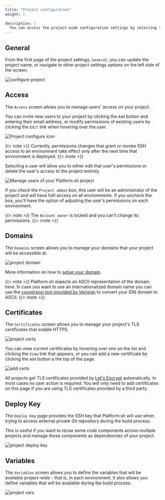 ```yaml
---
title: "Project configuration"
weight: 1
 
description: |
  You can access the project-wide configuration settings by selecting the project from your list of projects, then click the `Settings` tab at the top of the screen.
---
```


## General

From the first page of the project settings, `General`, you can update the project name, or navigate to other project settings options on the left side of the screen.

![configure project](/images/management-console/settings-basics.png)

## Access

The `Access` screen allows you to manage users' access on your project.

You can invite new users to your project by clicking the `Add` button and entering their email address, or modify permissions of existing users by clicking the `Edit` link when hovering over the user.

![Project configure icon](/images/management-console/settings-project-access.png)

{{< note >}}
Currently, permissions changes that grant or revoke SSH access to an environment take effect only after the next time that environment is deployed.
{{< /note >}}

Selecting a user will allow you to either edit that user's permissions or delete the user's access to the project entirely.

![Manage users of your Platform.sh project](/images/management-console/edit-user.png)

If you check the `Project admin` box, this user will be an administrator of the project and will have fulll access on all environments. If you uncheck the box, you'll have the option of adjusting the user's permissions on each environment.

{{< note >}}
The `Account owner` is locked and you can't change its permissions.
{{< /note >}}

## Domains

The `Domains` screen allows you to manage your domains that your project will be accessible at.

![project domain](/images/management-console/settings-domains.png)

More information on how to [setup your domain](/golive/steps.md).

{{< note >}}
Platform.sh expects an ASCII representation of the domain here. In case you want to use an internationalized domain name you can use the [conversion tool provided by Verisign](https://www.verisign.com/en_US/channel-resources/domain-registry-products/idn/idn-conversion-tool/index.xhtml) to convert your IDN domain to ASCII.
{{< /note >}}

## Certificates

The `Certificates` screen allows you to manage your project's TLS certificates that enable HTTPS.

![project certs](/images/management-console/settings-certificates.png)

You can view current certificates by hovering over one on the list and clicking the `View` link that appears, or you can add a new certificate by clicking the `Add` button a the top of the page.

![add certs](/images/management-console/add-cert.png)

All projects get TLS certificates provided by [Let's Encrypt](/configuration/routes/https.md#lets-encrypt) automatically. In most cases no user action is required. You will only need to add certificates on this page if you are using TLS certificates provided by a third party.


## Deploy Key

The `Deploy Key` page provides the SSH key that Platform.sh will use when trying to access external private Git repository during the build process.

This is useful if you want to reuse some code components across multiple projects and manage those components as dependencies of your project.

![project deploy key](/images/management-console/settings-deploy-key.png)

## Variables

The `Variables` screen allows you to define the variables that will be available project-wide - that is, in each environment. It also allows you define variables that will be available during the build process.

![project vars](/images/management-console/settings-variables-project.png)
